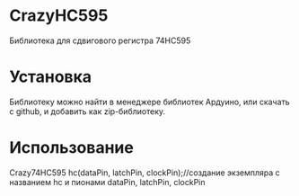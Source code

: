 # CrazyHC595
Библиотека для сдвигового регистра 74HC595
# Установка
Библиотеку можно найти в менеджере библиотек Ардуино, или скачать с github, и добавить как zip-библиотеку.
# Использование
Crazy74HC595 hc(dataPin, latchPin, clockPin);//создание экземпляра с названием hc и пионами dataPin, latchPin, clockPin
